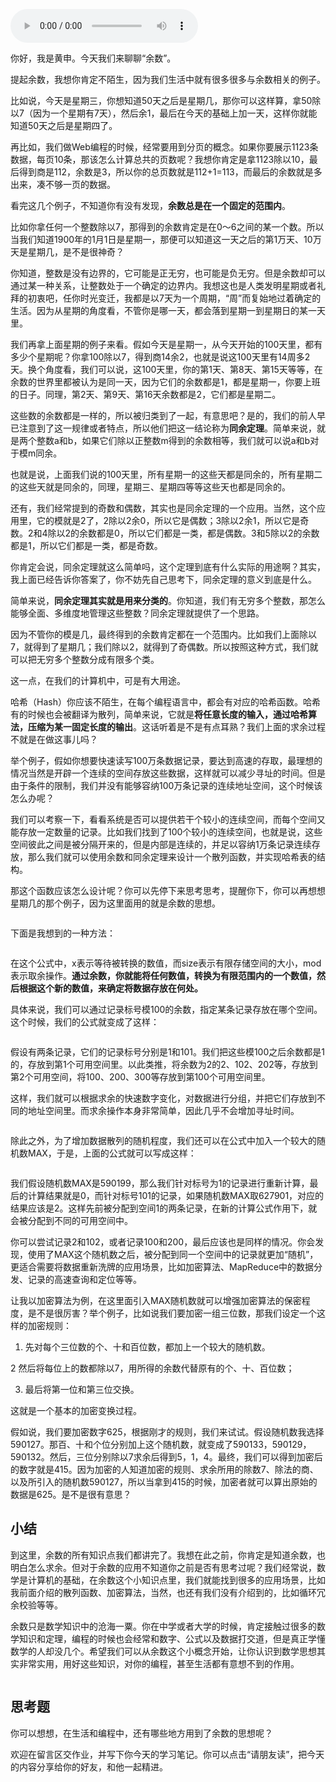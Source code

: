 <audio title="02 _ 余数：原来取余操作本身就是个哈希函数" src="https://static001.geekbang.org/resource/audio/65/bc/65d67ae903466c333dc56f420d6b46bc.mp3" controls="controls"></audio> 
<p>你好，我是黄申。今天我们来聊聊“余数”。</p><p>提起余数，我想你肯定不陌生，因为我们生活中就有很多很多与余数相关的例子。</p><p>比如说，今天是星期三，你想知道50天之后是星期几，那你可以这样算，拿50除以7（因为一个星期有7天），然后余1，最后在今天的基础上加一天，这样你就能知道50天之后是星期四了。</p><p>再比如，我们做Web编程的时候，经常要用到分页的概念。如果你要展示1123条数据，每页10条，那该怎么计算总共的页数呢？我想你肯定是拿1123除以10，最后得到商是112，余数是3，所以你的总页数就是112+1=113，而最后的余数就是多出来，凑不够一页的数据。</p><p>看完这几个例子，不知道你有没有发现，<strong>余数总是在一个固定的范围内</strong>。</p><p>比如你拿任何一个整数除以7，那得到的余数肯定是在0～6之间的某一个数。所以当我们知道1900年的1月1日是星期一，那便可以知道这一天之后的第1万天、10万天是星期几，是不是很神奇？</p><p>你知道，整数是没有边界的，它可能是正无穷，也可能是负无穷。但是余数却可以通过某一种关系，让整数处于一个确定的边界内。我想这也是人类发明星期或者礼拜的初衷吧，任你时光变迁，我都是以7天为一个周期，“周”而复始地过着确定的生活。因为从星期的角度看，不管你是哪一天，都会落到星期一到星期日的某一天里。</p><!-- [[[read_end]]] --><p>我们再拿上面星期的例子来看。假如今天是星期一，从今天开始的100天里，都有多少个星期呢？你拿100除以7，得到商14余2，也就是说这100天里有14周多2天。换个角度看，我们可以说，这100天里，你的第1天、第8天、第15天等等，在余数的世界里都被认为是同一天，因为它们的余数都是1，都是星期一，你要上班的日子。同理，第2天、第9天、第16天余数都是2，它们都是星期二。</p><p>这些数的余数都是一样的，所以被归类到了一起，有意思吧？是的，我们的前人早已注意到了这一规律或者特点，所以他们把这一结论称为<strong>同余定理</strong>。简单来说，就是两个整数a和b，如果它们除以正整数m得到的余数相等，我们就可以说a和b对于模m同余。</p><p>也就是说，上面我们说的100天里，所有星期一的这些天都是同余的，所有星期二的这些天就是同余的，同理，星期三、星期四等等这些天也都是同余的。</p><p>还有，我们经常提到的奇数和偶数，其实也是同余定理的一个应用。当然，这个应用里，它的模就是2了，2除以2余0，所以它是偶数；3除以2余1，所以它是奇数。2和4除以2的余数都是0，所以它们都是一类，都是偶数。3和5除以2的余数都是1，所以它们都是一类，都是奇数。</p><p>你肯定会说，同余定理就这么简单吗，这个定理到底有什么实际的用途啊？其实，我上面已经告诉你答案了，你不妨先自己思考下，同余定理的意义到底是什么。</p><p>简单来说，<strong>同余定理其实就是用来分类的</strong>。你知道，我们有无穷多个整数，那怎么能够全面、多维度地管理这些整数？同余定理就提供了一个思路。</p><p>因为不管你的模是几，最终得到的余数肯定都在一个范围内。比如我们上面除以7，就得到了星期几；我们除以2，就得到了奇偶数。所以按照这种方式，我们就可以把无穷多个整数分成有限多个类。</p><p>这一点，在我们的计算机中，可是有大用途。</p><p>哈希（Hash）你应该不陌生，在每个编程语言中，都会有对应的哈希函数。哈希有的时候也会被翻译为散列，简单来说，它就是<strong>将任意长度的输入，通过哈希算法，压缩为某一固定长度的输出</strong>。这话听着是不是有点耳熟？我们上面的求余过程不就是在做这事儿吗？</p><p>举个例子，假如你想要快速读写100万条数据记录，要达到高速的存取，最理想的情况当然是开辟一个连续的空间存放这些数据，这样就可以减少寻址的时间。但是由于条件的限制，我们并没有能够容纳100万条记录的连续地址空间，这个时候该怎么办呢？</p><p>我们可以考察一下，看看系统是否可以提供若干个较小的连续空间，而每个空间又能存放一定数量的记录。比如我们找到了100个较小的连续空间，也就是说，这些空间彼此之间是被分隔开来的，但是内部是连续的，并足以容纳1万条记录连续存放，那么我们就可以使用余数和同余定理来设计一个散列函数，并实现哈希表的结构。</p><p>那这个函数应该怎么设计呢？你可以先停下来思考思考，提醒你下，你可以再想想星期几的那个例子，因为这里面用的就是余数的思想。</p><p><img src="https://static001.geekbang.org/resource/image/f1/8d/f156cef76582b3ee77b038cd2347968d.jpg?wh=1142*678" alt=""></p><p>下面是我想到的一种方法：</p><p><img src="https://static001.geekbang.org/resource/image/b3/58/b32e791f822044f579b80ad2cfe48c58.jpg?wh=1142*470" alt=""></p><p>在这个公式中，x表示等待被转换的数值，而size表示有限存储空间的大小，mod表示取余操作。<strong>通过余数，你就能将任何数值，转换为有限范围内的一个数值，然后根据这个新的数值，来确定将数据存放在何处。</strong></p><p>具体来说，我们可以通过记录标号模100的余数，指定某条记录存放在哪个空间。这个时候，我们的公式就变成了这样：</p><p><img src="https://static001.geekbang.org/resource/image/fe/ac/fe96e521ed9d0a574ddaeeb0f00bbaac.jpg?wh=1142*166" alt=""></p><p>假设有两条记录，它们的记录标号分别是1和101。我们把这些模100之后余数都是1的，存放到第1个可用空间里。以此类推，将余数为2的2、102、202等，存放到第2个可用空间，将100、200、300等存放到第100个可用空间里。</p><p>这样，我们就可以根据求余的快速数字变化，对数据进行分组，并把它们存放到不同的地址空间里。而求余操作本身非常简单，因此几乎不会增加寻址时间。</p><p><img src="https://static001.geekbang.org/resource/image/37/2c/372f09d2ff666150fd2855506a84f02c.jpg?wh=1142*733" alt=""></p><p>除此之外，为了增加数据散列的随机程度，我们还可以在公式中加入一个较大的随机数MAX，于是，上面的公式就可以写成这样：</p><p><img src="https://static001.geekbang.org/resource/image/78/c0/78a943e119d823d39cdcaf35a75a42c0.jpg?wh=1142*379" alt=""></p><p>我们假设随机数MAX是590199，那么我们针对标号为1的记录进行重新计算，最后的计算结果就是0，而针对标号101的记录，如果随机数MAX取627901，对应的结果应该是2。这样先前被分配到空间1的两条记录，在新的计算公式作用下，就会被分配到不同的可用空间中。</p><p>你可以尝试记录2和102，或者记录100和200，最后应该也是同样的情况。你会发现，使用了MAX这个随机数之后，被分配到同一个空间中的记录就更加“随机”，更适合需要将数据重新洗牌的应用场景，比如加密算法、MapReduce中的数据分发、记录的高速查询和定位等等。</p><p>让我以加密算法为例，在这里面引入MAX随机数就可以增强加密算法的保密程度，是不是很厉害？举个例子，比如说我们要加密一组三位数，那我们设定一个这样的加密规则：</p><ol>
<li>先对每个三位数的个、十和百位数，都加上一个较大的随机数。</li>
</ol><p>2  然后将每位上的数都除以7，用所得的余数代替原有的个、十、百位数；</p><ol start="3">
<li>最后将第一位和第三位交换。</li>
</ol><p>这就是一个基本的加密变换过程。</p><p>假如说，我们要加密数字625，根据刚才的规则，我们来试试。假设随机数我选择590127。那百、十和个位分别加上这个随机数，就变成了590133，590129，590132。然后，三位分别除以7求余后得到5，1，4。最终，我们可以得到加密后的数字就是415。因为加密的人知道加密的规则、求余所用的除数7、除法的商、以及所引入的随机数590127，所以当拿到415的时候，加密者就可以算出原始的数据是625。是不是很有意思？</p><h2>小结</h2><p>到这里，余数的所有知识点我们都讲完了。我想在此之前，你肯定是知道余数，也明白怎么求余。但对于余数的应用不知道你之前是否有思考过呢？我们经常说，数学是计算机的基础，在余数这个小知识点里，我们就能找到很多的应用场景，比如我前面介绍的散列函数、加密算法，当然，也还有我们没有介绍到的，比如循环冗余校验等等。</p><p>余数只是数学知识中的沧海一粟。你在中学或者大学的时候，肯定接触过很多的数学知识和定理，编程的时候也会经常和数字、公式以及数据打交道，但是真正学懂数学的人却没几个。希望我们可以从余数这个小概念开始，让你认识到数学思想其实非常实用，用好这些知识，对你的编程，甚至生活都有意想不到的作用。</p><p><img src="https://static001.geekbang.org/resource/image/97/5a/97a4d55737df060e213a12da82963e5a.jpg?wh=1242*1709" alt=""></p><h2>思考题</h2><p>你可以想想，在生活和编程中，还有哪些地方用到了余数的思想呢？</p><p><span class="orange">欢迎在留言区交作业，并写下你今天的学习笔记。你可以点击“请朋友读”，把今天的内容分享给你的好友，和他一起精进。</span></p>